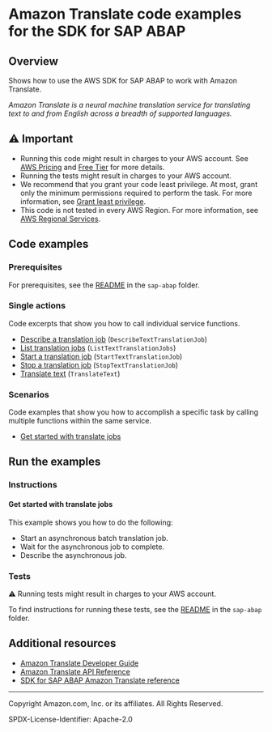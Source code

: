 <!--Generated by WRITEME on 2023-09-12 00:35:02.330718 (UTC)-->
# Amazon Translate code examples for the SDK for SAP ABAP

## Overview

Shows how to use the AWS SDK for SAP ABAP to work with Amazon Translate.

<!--custom.overview.start-->
<!--custom.overview.end-->

*Amazon Translate is a neural machine translation service for translating text to and from English across a breadth of supported languages.*

## ⚠ Important

* Running this code might result in charges to your AWS account. See [AWS Pricing](https://aws.amazon.com/pricing/?aws-products-pricing.sort-by=item.additionalFields.productNameLowercase&aws-products-pricing.sort-order=asc&awsf.Free%20Tier%20Type=*all&awsf.tech-category=*all) and [Free Tier](https://aws.amazon.com/free/?all-free-tier.sort-by=item.additionalFields.SortRank&all-free-tier.sort-order=asc&awsf.Free%20Tier%20Types=*all&awsf.Free%20Tier%20Categories=*all) for more details.
* Running the tests might result in charges to your AWS account.
* We recommend that you grant your code least privilege. At most, grant only the minimum permissions required to perform the task. For more information, see [Grant least privilege](https://docs.aws.amazon.com/IAM/latest/UserGuide/best-practices.html#grant-least-privilege).
* This code is not tested in every AWS Region. For more information, see [AWS Regional Services](https://aws.amazon.com/about-aws/global-infrastructure/regional-product-services).

<!--custom.important.start-->
<!--custom.important.end-->

## Code examples

### Prerequisites

For prerequisites, see the [README](../../README.md#Prerequisites) in the `sap-abap` folder.


<!--custom.prerequisites.start-->
<!--custom.prerequisites.end-->

### Single actions

Code excerpts that show you how to call individual service functions.

* [Describe a translation job](zcl_aws1_xl8_actions.clas.abap#L62) (`DescribeTextTranslationJob`)
* [List translation jobs](zcl_aws1_xl8_actions.clas.abap#L89) (`ListTextTranslationJobs`)
* [Start a translation job](zcl_aws1_xl8_actions.clas.abap#L124) (`StartTextTranslationJob`)
* [Stop a translation job](zcl_aws1_xl8_actions.clas.abap#L184) (`StopTextTranslationJob`)
* [Translate text](zcl_aws1_xl8_actions.clas.abap#L210) (`TranslateText`)

### Scenarios

Code examples that show you how to accomplish a specific task by calling multiple
functions within the same service.

* [Get started with translate jobs](zcl_aws1_xl8_scenario.clas.abap)

## Run the examples

### Instructions


<!--custom.instructions.start-->
<!--custom.instructions.end-->



#### Get started with translate jobs

This example shows you how to do the following:

* Start an asynchronous batch translation job.
* Wait for the asynchronous job to complete.
* Describe the asynchronous job.

<!--custom.scenario_prereqs.translate_Scenario_GettingStarted.start-->
<!--custom.scenario_prereqs.translate_Scenario_GettingStarted.end-->


<!--custom.scenarios.translate_Scenario_GettingStarted.start-->
<!--custom.scenarios.translate_Scenario_GettingStarted.end-->

### Tests

⚠ Running tests might result in charges to your AWS account.


To find instructions for running these tests, see the [README](../../README.md#Tests)
in the `sap-abap` folder.



<!--custom.tests.start-->
<!--custom.tests.end-->

## Additional resources

* [Amazon Translate Developer Guide](https://docs.aws.amazon.com/translate/latest/dg/what-is.html)
* [Amazon Translate API Reference](https://docs.aws.amazon.com/translate/latest/APIReference/welcome.html)
* [SDK for SAP ABAP Amazon Translate reference](https://docs.aws.amazon.com/sdk-for-sap-abap/v1/api/latest/translate/index.html)

<!--custom.resources.start-->
<!--custom.resources.end-->

---

Copyright Amazon.com, Inc. or its affiliates. All Rights Reserved.

SPDX-License-Identifier: Apache-2.0